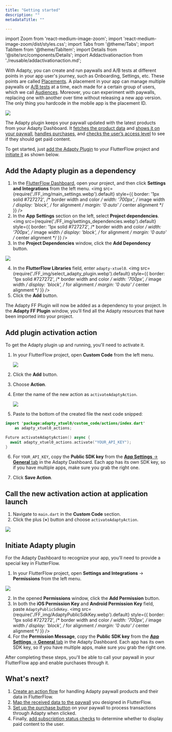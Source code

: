 ```yaml
---
title: "Getting started"
description: ""
metadataTitle: ""

---
```


import Zoom from 'react-medium-image-zoom';
import 'react-medium-image-zoom/dist/styles.css';
import Tabs from '@theme/Tabs';
import TabItem from '@theme/TabItem'; 
import Details from '@site/src/components/Details';
import Addactivationaction from './reusable/addactivationaction.md';

With Adapty, you can create and run paywalls and A/B tests at different points in your app user's journey, such as Onboarding, Settings, etc. These points are called [Placements](placements). A placement in your app can manage multiple paywalls or [A/B tests](ab-tests) at a time, each made for a certain group of users, which we call [Audiences](audience). Moreover, you can experiment with paywalls, replacing one with another over time without releasing a new app version. The only thing you hardcode in the mobile app is the placement ID.

<Zoom>
  <img src={require('./img/audience.jpg').default}
  style={{
    border: '1px solid #727272', /* border width and color */
    width: '700px', /* image width */
    display: 'block', /* for alignment */
    margin: '0 auto' /* center alignment */
  }}
/>
</Zoom>

The Adapty plugin keeps your paywall updated with the latest products from your Adapty Dashboard. It [fetches the product data](ff-action-flow) and [shows it on your paywall](ff-add-variables-to-paywalls), [handles purchases](ff-make-purchase), and [checks the user’s access level](ff-check-subscription-status) to see if they should get paid content.

To get started, just [add the Adapty Plugin](ff-getting-started#add-the-adapty-plugin-as-a-dependency) to your FlutterFlow project and [initiate it](ff-getting-started#initiate-adapty-plugin) as shown below.

## Add the Adapty plugin as a dependency

1. In the [FlutterFlow Dashboard](https://app.flutterflow.io/dashboard), open your project, and then click **Settings and Integrations** from the left menu.
   <Zoom>
     <img src={require('./FF_img/main_settings.webp').default}
     style={{
    border: '1px solid #727272', /* border width and color */
    width: '700px', /* image width */
    display: 'block', /* for alignment */
    margin: '0 auto' /* center alignment */
     }}
   />
   </Zoom>
2. In the **App Settings** section on the left, select **Project dependencies**.
   <Zoom>
     <img src={require('./FF_img/settings_dependencies.webp').default}
     style={{
    border: '1px solid #727272', /* border width and color */
    width: '700px', /* image width */
    display: 'block', /* for alignment */
    margin: '0 auto' /* center alignment */
     }}
   />
   </Zoom>
3. In the **Project Dependencies** window, click the **Add Dependency** button.

<Zoom>
  <img src={require('./FF_img/add-dependency.webp').default}
  style={{
    border: '1px solid #727272', /* border width and color */
    width: '700px', /* image width */
    display: 'block', /* for alignment */
    margin: '0 auto' /* center alignment */
  }}
/>
</Zoom>

4. In the **FlutterFlow Libraries** field, enter `adapty-xtuel0`.
   <Zoom>
     <img src={require('./FF_img/select_adapty_plugin.webp').default}
     style={{
    border: '1px solid #727272', /* border width and color */
    width: '700px', /* image width */
    display: 'block', /* for alignment */
    margin: '0 auto' /* center alignment */
     }}
   />
   </Zoom>
5. Click the **Add** button.

The Adapty FF Plugin will now be added as a dependency to your project. In the **Adapty FF Plugin** window, you’ll find all the Adapty resources that have been imported into your project.

## Add plugin activation action

To get the Adapty plugin up and running, you'll need to activate it.

1. In your FlutterFlow project, open **Custom Code** from the left menu.

   <Zoom>
     <img src={require('./FF_img/custom_code.webp').default}
     style={{
       border: '1px solid #727272', /* border width and color */
       width: '700px', /* image width */
       display: 'block', /* for alignment */
       margin: '0 auto' /* center alignment */
     }}
   />
   </Zoom>

2. Click the **Add** button.

   <!--- <Zoom>
     <img src={require('../FF_img/activate.webp').default}
     style={{
       border: '1px solid #727272', /* border width and color */
       width: '700px', /* image width */
       display: 'block', /* for alignment */
       margin: '0 auto' /* center alignment */
     }}
   />
   </Zoom> --->

3. Choose **Action**.

4. Enter the name of the new action as `activateAdaptyAction`.

   <Zoom>
     <img src={require('./FF_img/add-activateAdaptyAction.webp').default}
     style={{
       border: 'none', /* border width and color */
       width: '700px', /* image width */
       display: 'block', /* for alignment */
       margin: '0 auto' /* center alignment */
     }}
   />
   </Zoom>

5. Paste to the bottom of the created file the next code snipped:

```swift
import 'package:adapty_xtuel0/custom_code/actions/index.dart'
    as adapty_xtuel0_actions;

Future activateAdaptyAction() async {
  await adapty_xtuel0_actions.activate("YOUR_API_KEY");
}
```

6. For  `YOUR_API_KEY`, copy the **Public SDK key** from the [**App Settings** -> **General** tab](https://app.adapty.io/settings/general) in the Adapty Dashboard. Each app has its own SDK key, so if you have multiple apps, make sure you grab the right one. 

7. Click **Save Action**.

## Call the new activation action at application launch

1. Navigate to `main.dart` in the **Custom Code** section.
2. Click the plus (**+**) button and choose `activateAdaptyAction`.

<Zoom>
  <img src={require('./FF_img/update-activation.webp').default}
  style={{
    border: 'none', /* border width and color */
    width: '700px', /* image width */
    display: 'block', /* for alignment */
    margin: '0 auto' /* center alignment */
  }}
/>
</Zoom>

## Initiate Adapty plugin

For the Adapty Dashboard to recognize your app, you’ll need to provide a special key in FlutterFlow.

1. In your FlutterFlow project, open **Settings and Integrations** -> **Permissions** from the left menu.

<Zoom>
  <img src={require('./FF_img/initiate.webp').default}
  style={{
    border: '1px solid #727272', /* border width and color */
    width: '700px', /* image width */
    display: 'block', /* for alignment */
    margin: '0 auto' /* center alignment */
  }}
/>
</Zoom>

2. In the opened **Permissions** window, click the **Add Permission** button.
3. In both the **iOS Permission Key** and **Android Permission Key** field, paste `AdaptyPublicSdkKey`.
   <Zoom>
     <img src={require('./FF_img/AdaptyPublicSdkKey.webp').default}
     style={{
    border: '1px solid #727272', /* border width and color */
    width: '700px', /* image width */
    display: 'block', /* for alignment */
    margin: '0 auto' /* center alignment */
     }}
   />
   </Zoom>
4. For the **Permission Message**, copy the **Public SDK key** from the [**App Settings** -> **General** tab](https://app.adapty.io/settings/general) in the Adapty Dashboard. Each app has its own SDK key, so if you have multiple apps, make sure you grab the right one. 

After completing these steps, you'll be able to call your paywall in your FlutterFlow app and enable purchases through it.

## What's next? 

1. [Create an action flow](ff-action-flow) for handling Adapty paywall products and their data in FlutterFlow.
2. [Map the received data to the paywall](ff-add-variables-to-paywalls) you designed in FlutterFlow.
3. [Set up the purchase button](ff-make-purchase) on your paywall to process transactions through Adapty when clicked.
4. Finally, [add subscription status checks](ff-check-subscription-status) to determine whether to display paid content to the user.